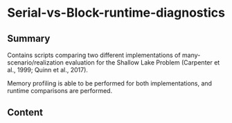 # Serial-vs-Block-runtime-diagnostics

## Summary
Contains scripts comparing two different implementations of many-scenario/realization evaluation for the Shallow Lake Problem (Carpenter et al., 1999; Quinn et al., 2017).

Memory profiling is able to be performed for both implementations, and runtime comparisons are performed.

## Content
